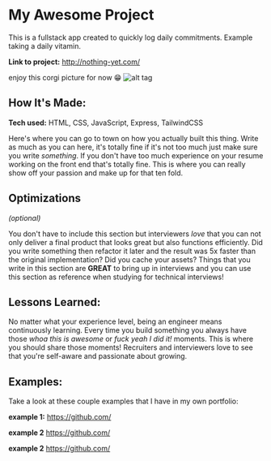 # My Awesome Project

This is a fullstack app created to quickly log daily commitments. Example taking a daily vitamin.

**Link to project:** http://nothing-yet.com/

enjoy this corgi picture for now 😁
![alt tag](http://placecorgi.com/1200/650)

## How It's Made:

**Tech used:** HTML, CSS, JavaScript, Express, TailwindCSS

Here's where you can go to town on how you actually built this thing. Write as much as you can here, it's totally fine if it's not too much just make sure you write _something_. If you don't have too much experience on your resume working on the front end that's totally fine. This is where you can really show off your passion and make up for that ten fold.

## Optimizations

_(optional)_

You don't have to include this section but interviewers _love_ that you can not only deliver a final product that looks great but also functions efficiently. Did you write something then refactor it later and the result was 5x faster than the original implementation? Did you cache your assets? Things that you write in this section are **GREAT** to bring up in interviews and you can use this section as reference when studying for technical interviews!

## Lessons Learned:

No matter what your experience level, being an engineer means continuously learning. Every time you build something you always have those _whoa this is awesome_ or _fuck yeah I did it!_ moments. This is where you should share those moments! Recruiters and interviewers love to see that you're self-aware and passionate about growing.

## Examples:

Take a look at these couple examples that I have in my own portfolio:

**example 1:** https://github.com/

**example 2** https://github.com/

**example 2** https://github.com/
